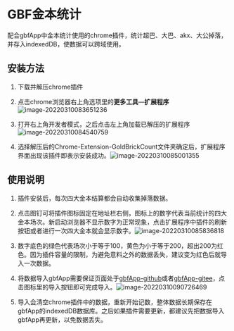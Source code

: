 

# GBF金本统计

配合gbfApp中金本统计使用的chrome插件，统计超巴、大巴、akx、大公掉落，并存入indexedDB，使数据可以跨域使用。

## 安装方法

1. 下载并解压chrome插件

2. 点击chrome浏览器右上角选项里的**更多工具**—**扩展程序**![image-20220310083651236](https://img.nga.178.com/attachments/mon_202203/10/-zv3miQmh34-b0i1K11T1kSf1-89.png)

3. 打开右上角开发者模式，之后点击左上角加载已解压的扩展程序![image-20220310084540759](https://img.nga.178.com/attachments/mon_202203/10/-zv3miQ1ekg-czrzKcT3cSva-2t.png)

4. 选择解压后的Chrome-Extension-GoldBrickCount文件夹确定后，扩展程序界面出现该插件即表示安装成功。![image-20220310085001355](https://img.nga.178.com/attachments/mon_202203/10/-zv3miQ1ekg-392wKhT1kSbg-63.png)

## 使用说明

1. 插件安装后，每次四大金本结算都会自动收集掉落数据。
   
2. 点击图钉可将插件图标固定在地址栏右侧，图标上的数字代表当前统计的四大金本场次。新启动浏览器不显示数字为正常现象，点击扩展程序中插件的刷新按钮或者进行一次四大金本就会显示数字。![image-20220310085836818](https://img.nga.178.com/attachments/mon_202203/10/-zv3miQbvgg-ew5iKcT1kS98-4g.png)
   
3. 数字底色的绿色代表场次小于等于100，黄色为小于等于200，超出200为红色。因为插件容量的限制，为避免意料之外的数据丢失，建议变为红色后就导入一次数据。
   
4. 将数据导入gbfApp需要保证页面处于[gbfApp-github](https://waaatanuki.github.io/gbf-app/#/)或者[gbfApp-gitee](https://waaatanuki.gitee.io/gbf-app/#/)，点击图标里的导入按钮即可完成导入。![image-20220310090726469](https://img.nga.178.com/attachments/mon_202203/10/-zv3miQbvvr-coenKdT3cSob-24.png)
   
5. 导入会清空chrome插件中的数据，重新开始记数，整体数据长期保存在gbfApp的indexedDB数据库。之后如果插件需要更新，都建议先把数据导入gbfApp再更新，以免数据丢失。

